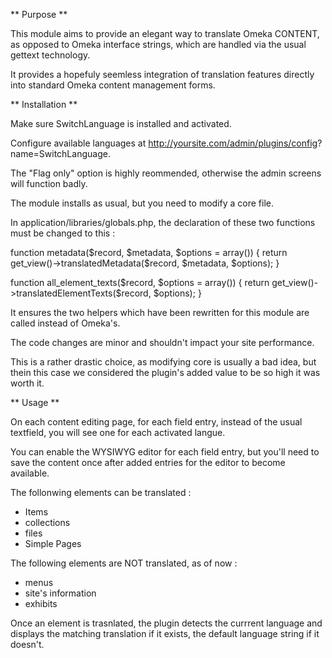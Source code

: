 ** Purpose **

This module aims to provide an elegant way to translate Omeka CONTENT, as opposed to Omeka interface strings, which are handled via the usual gettext technology.

It provides a hopefuly seemless integration of translation features directly into standard Omeka content management forms.


** Installation **

Make sure SwitchLanguage is installed and activated.

Configure available languages at http://yoursite.com/admin/plugins/config? name=SwitchLanguage.

The "Flag only" option is highly reommended, otherwise the admin screens will function badly.

The module installs as usual, but you need to modify a core file.

In  application/libraries/globals.php, the declaration of these two functions must be changed to this :

function metadata($record, $metadata, $options = array())
{
    return get_view()->translatedMetadata($record, $metadata, $options);
}

function all_element_texts($record, $options = array())
{
    return get_view()->translatedElementTexts($record, $options);
}

It ensures the two helpers which have been rewritten for this module are called instead of Omeka's. 

The code changes are minor and shouldn't impact your site performance.

This is a rather drastic choice, as modifying core is usually a bad idea, but thein this case we considered the plugin's added value to be so high it was worth it.

** Usage **

On each content editing page, for each field entry, instead of the usual textfield, you will see one for each activated langue.

You can enable the WYSIWYG editor for each field entry, but you'll need to save the content once after added entries for the editor to become available.

The follonwing elements can be translated :

- Items
- collections
- files
- Simple Pages

The following elements are NOT translated, as of now :

- menus
- site's information
- exhibits

Once an element is trasnlated, the plugin detects the currrent language and displays the matching translation if it exists, the default language string if it doesn't.

